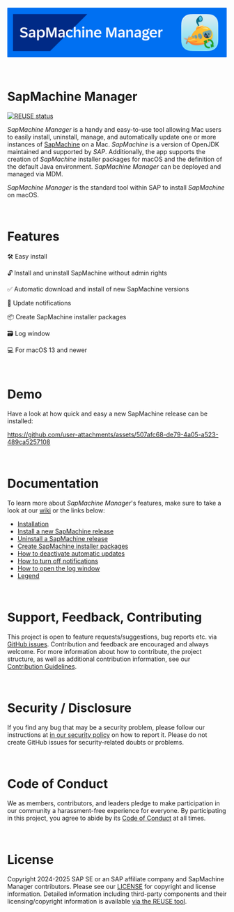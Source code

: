 <img src="https://github.com/SAP/sapmachine-manager-for-macos/blob/main/readme_images/sapmachinemanager_banner_github.png" width="879"><br/>

<br/>

# SapMachine Manager

[![REUSE status](https://api.reuse.software/badge/github.com/SAP/sapmachine-manager-for-macos)](https://api.reuse.software/info/github.com/SAP/sapmachine-manager-for-macos)

_SapMachine Manager_ is a handy and easy-to-use tool allowing Mac users to easily install, uninstall, manage, and automatically update one or more instances of [SapMachine](https://sapmachine.io/) on a Mac. _SapMachine_ is a version of OpenJDK maintained and supported by _SAP_. Additionally, the app supports the creation of _SapMachine_ installer packages for macOS and the definition of the default Java environment. _SapMachine Manager_ can be deployed and managed via MDM. 

_SapMachine Manager_ is the standard tool within SAP to install _SapMachine_ on macOS. 

<br/>

# Features

🛠️ Easy install  

🔓 Install and uninstall SapMachine without admin rights  

✅ Automatic download and install of new SapMachine versions  

🔔 Update notifications  

📦 Create SapMachine installer packages  
  
🗃️ Log window  

💻 For macOS 13 and newer  

<br/>

# Demo

Have a look at how quick and easy a new SapMachine release can be installed:

https://github.com/user-attachments/assets/507afc68-de79-4a05-a523-489ca5257108

<br/>

# Documentation 

To learn more about _SapMachine Manager_'s features, make sure to take a look at our [wiki](https://github.com/SAP/sapmachine-manager-for-macos/wiki) or the links below:

* [Installation](https://github.com/SAP/sapmachine-manager-for-macos/wiki/Installation) 
* [Install a new SapMachine release](https://github.com/SAP/sapmachine-manager-for-macos/wiki/Install-a-new-SapMachine-release)  
* [Uninstall a SapMachine release](https://github.com/SAP/sapmachine-manager-for-macos/wiki/Uninstall-a-SapMachine-release)  
* [Create SapMachine installer packages](https://github.com/SAP/sapmachine-manager-for-macos/wiki/Create-SapMachine-installer-packages)  
* [How to deactivate automatic updates](https://github.com/SAP/sapmachine-manager-for-macos/wiki/How-to-deactivate-automatic-updates)  
* [How to turn off notifications](https://github.com/SAP/sapmachine-manager-for-macos/wiki/How-to-turn-off-notifications)  
* [How to open the log window](https://github.com/SAP/sapmachine-manager-for-macos/wiki/How-to-open-the-log-window)  
* [Legend](https://github.com/SAP/sapmachine-manager-for-macos/wiki/Legend)  

<br/>

# Support, Feedback, Contributing

This project is open to feature requests/suggestions, bug reports etc. via [GitHub issues](https://github.com/SAP/sapmachine-manager-for-macos/issues). Contribution and feedback are encouraged and always welcome. For more information about how to contribute, the project structure, as well as additional contribution information, see our [Contribution Guidelines](CONTRIBUTING.md).

<br/>

# Security / Disclosure
If you find any bug that may be a security problem, please follow our instructions at [in our security policy](https://github.com/SAP/sapmachine-manager-for-macos/security/policy) on how to report it. Please do not create GitHub issues for security-related doubts or problems.

<br/>

# Code of Conduct

We as members, contributors, and leaders pledge to make participation in our community a harassment-free experience for everyone. By participating in this project, you agree to abide by its [Code of Conduct](https://github.com/SAP/.github/blob/main/CODE_OF_CONDUCT.md) at all times.

<br/>

# License

Copyright 2024-2025 SAP SE or an SAP affiliate company and SapMachine Manager contributors. Please see our [LICENSE](LICENSE) for copyright and license information. Detailed information including third-party components and their licensing/copyright information is available [via the REUSE tool](https://api.reuse.software/info/github.com/SAP/sapmachine-manager-for-macos).
